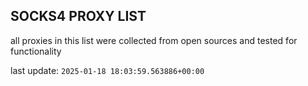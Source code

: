 ## SOCKS4 PROXY LIST

all proxies in this list were collected from open sources and tested for functionality

last update: `2025-01-18 18:03:59.563886+00:00`